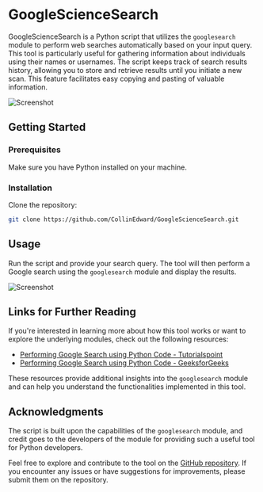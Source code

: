# GoogleScienceSearch

GoogleScienceSearch is a Python script that utilizes the `googlesearch` module to perform web searches automatically based on your input query. This tool is particularly useful for gathering information about individuals using their names or usernames. The script keeps track of search results history, allowing you to store and retrieve results until you initiate a new scan. This feature facilitates easy copying and pasting of valuable information.

![Screenshot](Other-python-icon.png)

## Getting Started

### Prerequisites

Make sure you have Python installed on your machine.

### Installation

Clone the repository:

```bash
git clone https://github.com/CollinEdward/GoogleScienceSearch.git
```

## Usage

Run the script and provide your search query. The tool will then perform a Google search using the `googlesearch` module and display the results.

![Screenshot](Preview.png)

## Links for Further Reading

If you're interested in learning more about how this tool works or want to explore the underlying modules, check out the following resources:

- [Performing Google Search using Python Code - Tutorialspoint](https://www.tutorialspoint.com/performing-google-search-using-python-code)
- [Performing Google Search using Python Code - GeeksforGeeks](https://www.geeksforgeeks.org/performing-google-search-using-python-code/)

These resources provide additional insights into the `googlesearch` module and can help you understand the functionalities implemented in this tool.

## Acknowledgments

The script is built upon the capabilities of the `googlesearch` module, and credit goes to the developers of the module for providing such a useful tool for Python developers.

Feel free to explore and contribute to the tool on the [GitHub repository](https://github.com/CollinEdward/GoogleScienceSearch). If you encounter any issues or have suggestions for improvements, please submit them on the repository.
